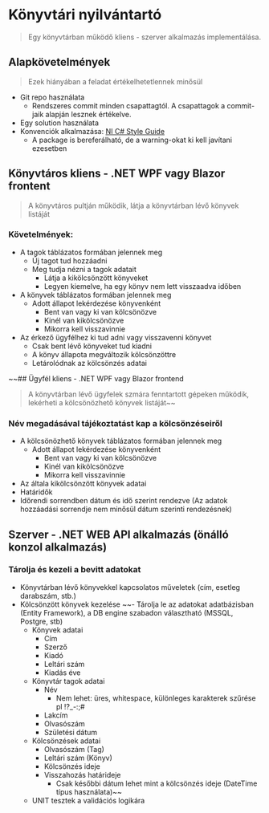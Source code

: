 # Könyvtári nyilvántartó

> Egy könyvtárban működő kliens - szerver alkalmazás implementálása.

## Alapkövetelmények
> Ezek hiányában a feladat értékelhetetlennek minősül

- Git repo használata
    - Rendszeres commit minden csapattagtól. A csapattagok a commit-jaik alapján lesznek értékelve.
- Egy solution használata
- Konvenciók alkalmazása: [NI C# Style Guide](https://github.com/ni/csharp-styleguide)
    - A package is bereferálható, de a warning-okat ki kell javítani ezesetben

## Könyvtáros kliens - .NET WPF vagy Blazor frontent

> A könyvtáros pultján működik, látja a könyvtárban lévő könyvek listáját

### Követelmények:
- A tagok táblázatos formában jelennek meg
    - Új tagot tud hozzáadni
    - Meg tudja nézni a tagok adatait
        - Látja a kikölcsönzött könyveket
        - Legyen kiemelve, ha egy könyv nem lett visszaadva időben  
- A könyvek táblázatos formában jelennek meg
    - Adott állapot lekérdezése könyvenként
        - Bent van vagy ki van kölcsönözve
        - Kinél van kikölcsönözve
        - Mikorra kell visszavinnie
- Az érkező ügyfélhez ki tud adni vagy visszavenni könyvet
    - Csak bent lévő könyveket tud kiadni
    - A könyv állapota megváltozik kölcsönzöttre
    - Letárolódnak az kölcsönzés adatai

~~## Ügyfél kliens - .NET WPF vagy Blazor frontend

> A könyvtárban lévő ügyfelek szmára fenntartott gépeken működik, lekérheti a kölcsönözhető könyvek listáját~~

### Név megadásával tájékoztatást kap a kölcsönzéseiről
- A kölcsönözhető könyvek táblázatos formában jelennek meg
    - Adott állapot lekérdezése könyvenként
        - Bent van vagy ki van kölcsönözve
        - Kinél van kikölcsönözve
        - Mikorra kell visszavinnie
- Az általa kikölcsönzött könyvek adatai
- Határidők
- Időrendi sorrendben dátum és idő szerint rendezve (Az adatok hozzáadási sorrendje nem minősül dátum szerinti rendezésnek)

## Szerver - .NET WEB API alkalmazás (önálló konzol alkalmazás)

### Tárolja és kezeli a bevitt adatokat

- Könyvtárban lévő könyvekkel kapcsolatos műveletek (cím, esetleg darabszám, stb.)
- Kölcsönzött könyvek kezelése
~~- Tárolja le az adatokat adatbázisban (Entity Framework), a DB engine szabadon választható (MSSQL, Postgre, stb) 
    - Könyvek adatai
        - Cím
        - Szerző
        - Kiadó
        - Leltári szám
        - Kiadás éve
    - Könyvtár tagok adatai
        - Név
            - Nem lehet: üres, whitespace, különleges karakterek szűrése pl !?_-:;#
        - Lakcím
        - Olvasószám
        - Születési dátum
    - Kölcsönzések adatai
        - Olvasószám (Tag)
        - Leltári szám (Könyv)
        - Kölcsönzés ideje
        - Visszahozás határideje
            - Csak későbbi dátum lehet mint a kölcsönzés ideje (DateTime típus használata)~~
    - UNIT tesztek a validációs logikára
